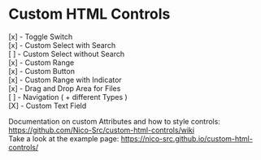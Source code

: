 # Custom HTML Controls

[x] - Toggle Switch  
[x] - Custom Select with Search  
[ ] - Custom Select without Search  
[x] - Custom Range  
[x] - Custom Button  
[x] - Custom Range with Indicator  
[x] - Drag and Drop Area for Files  
[ ] - Navigation ( + different Types )  
[X] - Custom Text Field  

Documentation on custom Attributes and how to style controls: https://github.com/Nico-Src/custom-html-controls/wiki  
Take a look at the example page: https://nico-src.github.io/custom-html-controls/
